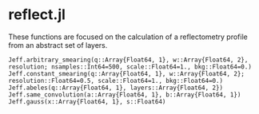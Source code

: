 # reflect.jl

These functions are focused on the calculation of a reflectometry profile from an abstract set of layers.

```@docs
Jeff.arbitrary_smearing(q::Array{Float64, 1}, w::Array{Float64, 2}, resolution; nsamples::Int64=500, scale::Float64=1., bkg::Float64=0.)
Jeff.constant_smearing(q::Array{Float64, 1}, w::Array{Float64, 2}; resolution::Float64=0.5, scale::Float64=1., bkg::Float64=0.)
Jeff.abeles(q::Array{Float64, 1}, layers::Array{Float64, 2})
Jeff.same_convolution(a::Array{Float64, 1}, b::Array{Float64, 1})
Jeff.gauss(x::Array{Float64, 1}, s::Float64)
```
